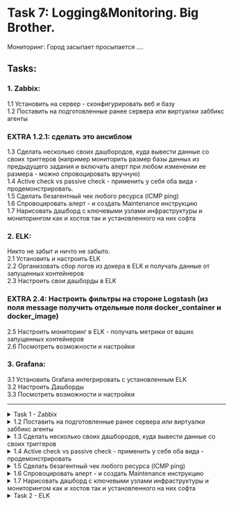 # Task 7: Logging&Monitoring. Big Brother.  
 Мониторинг: Город засыпает просыпается ....  
## Tasks:  
### 1. Zabbix:  
1.1 Установить на сервер - сконфигурировать веб и базу   
1.2 Поставить на подготовленные ранее сервера или виртуалки заббикс агенты   
### EXTRA 1.2.1: сделать это ансиблом  
1.3 Сделать несколько своих дашбородов, куда вывести данные со своих триггеров (например мониторить размер базы данных из предыдущего задания и включать алерт при любом изменении ее размера - можно спровоцировать вручную)  
1.4 Active check vs passive check - применить у себя оба вида - продемонстрировать.  
1.5 Сделать безагентный чек любого ресурса (ICMP ping)  
1.6 Спровоцировать алерт - и создать Maintenance инструкцию   
1.7 Нарисовать дашборд с ключевыми узлами инфраструктуры и мониторингом как и хостов так и установленного на них софта  
  
### 2. ELK:   
Никто не забыт и ничто не забыто.  
2.1 Установить и настроить ELK   
2.2 Организовать сбор логов из докера в ELK и получать данные от запущенных контейнеров  
2.3 Настроить свои дашборды в ELK  
### EXTRA 2.4: Настроить фильтры на стороне Logstash (из поля message получить отдельные поля docker_container и docker_image)  
2.5 Настроить мониторинг в ELK - получать метрики от ваших запущенных контейнеров  
2.6 Посмотреть возможности и настройки  
  
### 3. Grafana:  
3.1 Установить Grafana интегрировать с установленным ELK  
3.2 Настроить Дашборды  
3.3 Посмотреть возможности и настройки  

-------

<details><summary> Task 1 - Zabbix  </summary>
	
<details><summary> 1.1 Установить на сервер - сконфигурировать веб и базу docker-compouse  </summary>
<pre>
curl -fsSL https://get.docker.com -o get-docker.sh
sh get-docker.sh
sudo usermod -aG docker $USER
sudo curl -L "https://github.com/docker/compose/releases/download/1.29.1/docker-compose-$(uname -s)-$(uname -m)" -o /usr/local/bin/docker-compose
sudo chmod +x /usr/local/bin/docker-compose
git clone https://github.com/rekusha/exadel.git

docker-compose -f exadel/task7/zabbix-letsencrypt-docker-compose.yml -p zabbix up -d
</pre>	
</details>
	
	
<details><summary> 1.1 Установить на сервер - сконфигурировать веб и базу   </summary>

> <details><summary> some config ubuntu server  </summary>
	
> <pre>
> # apt install openssh
> # usermod -aG sudo rekusha
> # ufw allow OpenSSH
> # ufw enable
> </pre></details>

> <details><summary> Installing the Nginx Web Server   </summary>
> <pre>
> $ sudo apt update
> $ sudo apt install nginx
> $ sudo ufw allow 'Nginx HTTP'
> </pre></details>

> <details><summary>Installing MySQL  </summary>
> <pre>
> $ sudo apt install mysql-server
> $ sudo mysql_secure_installation (при необходимости)
> </pre></details>

> <details><summary>Installing PHP  </summary>
> <pre>
> $ sudo apt install php-fpm php-mysql
> </pre></details>

> <details><summary>Configuring Nginx to Use the PHP Processor  </summary>
> <pre>
> $ sudo mkdir /var/www/<your_domain>
> $ sudo chown -R $USER:$USER /var/www/<your_domain>
> $ sudo nano /etc/nginx/sites-available/<your_domain>
> </pre> <pre>
> server {
>     listen 80;
>     server_name <your_domain> www.<your_domain>;
>     root /var/www/<your_domain>;
>     index index.html index.htm index.php;
>     location / {
>         try_files $uri $uri/ =404;
>     }
>     location ~ \.php$ {
>         include snippets/fastcgi-php.conf;
>         fastcgi_pass unix:/var/run/php/php7.4-fpm.sock;
>      }
>     location ~ /\.ht {
>         deny all;
>     }
> }
> </pre> <pre>
> $ sudo ln -s /etc/nginx/sites-available/<your_domain>/etc/nginx/sites-enabled/  
> $ sudo unlink /etc/nginx/sites-enabled/default  
> $ sudo nginx -t  
> $ sudo systemctl reload nginx  
> </pre></details>

> <details><summary>Установка сервера Zabbix  </summary>
> <pre>
> $ sudo wget https://repo.zabbix.com/zabbix/5.4/ubuntu/pool/main/z/zabbix-release/zabbix-release_5.4-1+ubuntu20.04_all.deb  
> $ sudo dpkg -i zabbix-release_5.4-1+ubuntu20.04_all.deb  
> $ sudo apt update  
> $ sudo  apt install zabbix-server-mysql zabbix-frontend-php zabbix-nginx-conf zabbix-sql-scripts zabbix-agent  
> </pre></details>

> <details><summary>Настройка базы данных MySQL для Zabbix  </summary>
> <pre>
> $ sudo mysql  
> mysql> create database zabbix character set utf8 collate utf8_bin;  
> mysql> create user zabbix@localhost identified by 'your_zabbix_mysql_password';  
> mysql> grant all privileges on zabbix.* to zabbix@localhost;  
> mysql> quit;  
>
> zcat /usr/share/doc/zabbix-server-mysql*/create.sql.gz | mysql -uzabbix -p zabbix  
> sudo nano /etc/zabbix/zabbix_server.conf
> </pre>
> <pre>
> ### Option: DBPassword
> #       Database password. Ignored for SQLite.
> #       Comment this line if no password is used.
> #
> # Mandatory: no
> # Default:
> DBPassword=<zabbix_user_password_for_mysql>
> </pre></details>

> <details><summary>Настройка Nginx для Zabbix  </summary>
> <pre>
> sudo nano /etc/zabbix/nginx.conf  
> </pre><pre>  
> server {
>         listen          80;
>         server_name     your_domain;
> </pre></details>

> <details>
> <summary>Настройка PHP для Zabbix  </summary>
> <pre>
> sudo nano /etc/zabbix/php-fpm.conf   
> </pre><pre>
> php_value[date.timezone] = Europe/Kiev  
> </pre></details>

перезапускаем все что есть + добавляем сервисы в автозапуск  

<pre>
systemctl restart zabbix-server zabbix-agent nginx php7.4-fpm
systemctl enable zabbix-server zabbix-agent nginx php7.4-fpm
</pre>
 
### на последок конфигурация настроек для веб-интерфейса Zabbix  
идем на http://zabbix_server_name отвечаем на требуемое  
пользователь по умолчанию Admin пароль zabbix  
</details>

<details><summary>1.2 Поставить на подготовленные ранее сервера или виртуалки заббикс агенты  </summary>

> <details><summary>Установка агента Zabbix  </summary>
> <pre>
> $ sudo wget https://repo.zabbix.com/zabbix/5.4/ubuntu/pool/main/z/zabbix-release/zabbix-release_5.4-1+ubuntu20.04_all.deb  
> $ sudo dpkg -i zabbix-release_5.4-1+ubuntu20.04_all.deb  
> $ sudo apt update  
> $ sudo apt install zabbix-agent  
> </pre></details>

> <details><summary>Настройка агента Zabbix  </summary>
> <details><summary>сгенерировать PSK и отобразить его</summary>
> <pre>
> $ sudo sh -c "openssl rand -hex 32 > /etc/zabbix/zabbix_agentd.psk"
> $ cat /etc/zabbix/zabbix_agentd.psk
> 75ad6cb5e17d244ac8c00c96a1b074d0550b8e7b15d0ab3cde60cd79af280fca
> </pre>
> сохранить его для дальнейшего использования. потребуется для конфигурации хоста  
> </details>  
> <details><summary> отредактировать настройки агента Zabbix для установки безопасного подключения к серверу Zabbix  </summary>
> <pre>
> sudo nano /etc/zabbix/zabbix_agentd.conf
> </pre><pre>
> Server=zabbix_server_ip_address
> ServerActive=zabbix_server_ip_address
> Hostname=Second Ubuntu Server  # под каким именем агент будет виден серверу
> TLSConnect=psk
> TLSAccept=psk
> TLSPSKIdentity=PSK 001
> TLSPSKFile=/etc/zabbix/zabbix_agentd.psk
> </pre><pre>
> $ sudo systemctl restart zabbix-agent
> $ sudo systemctl enable zabbix-agent
> $ sudo ufw allow 10050/tcp
> </pre></details>

> <details><summary>добавление хоста на сервер Zabbix</summary>
> http://zabbix_server_name -> login -> password<br>
> Configuration -> Hosts -> Create host -> откроется страница настройки хоста  <br>
> указать host name и ip агента и добавить в группу/ы (подходящую)  <br>
> interface - add -> agent ip<br>
> вкладка Templates -> выбрать группу по которой собраны метрики (если есть подходящий темплейт)<br>
> вкладка Encryption -> выбрать PSK для Connections to host и Connections from host | PSK identity PSK 001 (TLSPSKIdentity на агенте) | PSK (key from /etc/zabbix/zabbix_agentd.psk)<br>
> press ADD
> </details>
> </details>

<details><summary> 1.3 Сделать несколько своих дашбородов, куда вывести данные со своих триггеров</summary>

> <details><summary> создание объектов данных </summary>
> Для того что бы вести мониторинг надо создать обьекты для мониторинга, такой объект называется в zabbix - элемент данных(data item).
> для создания выполнить следующую последовательность действий:
> настройка - узлы сети - узел на котором создаем элемент данных - элементы данных - Создать элемент данных:
> имя - имя элемента по которому его будет просто найти и понять по названию что он делает
> ключ - выбрать - выбираем ключь по которому будет происходить мониторинг (например proc.num[mysql] - будет по казывать количество запущенных процессов mysql) 
> тип информации - в зависимости от того что должно возвращать значение ключа (у меня ключ описывает количество запущенных процессов и это целое число, значить значение integer .целое числовое.)
> интервал - интервал с каким периодом проверять значение (или в каком промежутке времени)
> ADD
> после в мониторинг - последние данные - в фильтре указываем имя или часть имени созданного объекта данных - и видим свой процесс и значение собранных данных (серые это не поддерживаемые или отключенные процессы)
> 
> по похожему алгоритму создаются прочие объекты данных 
> </details>

> <details><summary> создание тригеров </summary>
> тригер мониторит состояние объекта данных (созданного ранее) и в зависимости от заданных граничных условий определяет нормально ли выполняет свою работу объект или нет
> тригер имеет два состояния Ok и Problme
> для создания тригера проходим по пути:
> настройка - узлы сети - в строке с именем узела на котором тригер будет отслеживать объект данных выбираем пункт "триггеры" - создать триггер
> в появившемся окне заполняем:
> имя - под каким названием мы будем видеть тригер в системе
> важность - насколько критичен порог проблеммы
> выражение - описывается по сути триггер (добавляем выражение)
> элемент данных - выбрать нужный нам
> функция - по какой функции считать состояние
> результат - "меньше 1" указав такой результат говорю тригеру что они срабатывает если mysql слиентов запущенно меньше 1 процесса 
> добавив тригер увидем что он перевелся в текстовое представление last(/mysql/proc.num[mysql])<1
> 
> лицезреть тригеры удобнее по пути мониторинг - обзор(Overview) - обзор тригеров (Trigger overview) - в фильтре указать параметры по которым отобразятся тригеры (например по имени и хосту)
> </details>

> <details><summary> создание Dashboard  </summary>
> Monitoring - Dashboard - Create Dashboard
> указываем владельца панели и имя панели
> добавляем не менее 1 виджета
> указываем тип виджета (типов много выбираем кокие нам более всего подходят)
> 
> </details>
</details>

<details><summary> 1.4 Active check vs passive check - применить у себя оба вида - продемонстрировать  </summary>

> Passive check - объект крутится на сервере в заданный интервал poller открывает соединение с клиентом на порт 10050tcp, засылает запрос с нужными данными и ждет ответ <br>
> Active check - объект крутится на клиенте и в заданный интервал trapper открывает соединение с сервером на порт 10051tcp и передает ранее сформированные данные на сервер <br>
> <br>
> Пассивные проверки позволяют отправлять комманды на клиента<br>
</details>

<details><summary> 1.5 Сделать безагентный чек любого ресурса (ICMP ping)  </summary>  

> на клиентах должны быть открыты порты для ICMP  <br>
> В Zabbix для ICMP проверок используется утилита fping  <br>
> <pre>
> fping -v
> apt install fping  # если предыдущая команда не вернула версию
> </pre>
> В Zabbix по умолчанию есть шаблон Template Module ICMP Ping (может называться иначе, в зависимости от версии Zabbix). Именно его мы будем использовать для мониторинга сетевых узлов через ICMP ping. Шаблон включает в себя 3 проверки:<br>
>   ICMP ping – доступность узла по ICMP;<br>
>   ICMP loss – процент потерянных пакетов;<br>
>   ICMP response time – время ответа ICMP ping, в миллисекундах;<br>
> icmpping, icmppngloss и icmppingsec, это встроенные в zabbix ключи. Они являются Simple checks, т.е. “простой проверкой”, в которой не участвует zabbix-agent<br>
> Полный список Simple checks, для которых не нужно устанавливать агент zabbix на системы, которые нужно мониторить, можно посмотреть здесь https://www.zabbix.com/documentation/current/manual/config/items/itemtypes/simple_checks<br>
> В шаблоне находятся 3 триггера, которые следят за вышеописанными ключами и их значениями.<br>
> <br>
> Значения, при которых сработает триггер.<br>
> Для ICMP Ping Loss процент потерь за последние 5 минут равняется 20<br>
> Для Response Time за последние 5 минут значение равняется 150 миллисекундам<br>
> <br>
> Создание узла в Zabbix, подключение ICMP Ping шаблона<br>
> Configuration -> Hosts -> Create Host.<br>
> Введите Host name, выберите группу и укажите IP адрес вашего узла в Agent interfaces.<br>
> Перейдите во вкладку Templates, нажмите Select и выберете Template Module ICMP Ping.<br>
> Нажмите Add в форме выбора шаблона и затем снова Add для завершения создания узла.<br>
> В колонке Templates отображаются все шаблоны, подключенные к узлу.<br>
> Теперь проверим работу мониторинга. Перейдите в Monitoring -> Latest data, нажмите на Select возле Hosts, и выберите узел, который вы только что создали.<br>
> В столбце Last Value отображаются последние данные, которые пришли с этого узла.<br>
> Также можно посмотреть на график по определенному значению, например, ICMP Response time.<br>
> В случае возникновения проблем, вы сможете увидеть уведомления в дашборде Zabbix.<br>
</details>

<details><summary> 1.6 Спровоцировать алерт - и создать Maintenance инструкцию  </summary>

> скоро <br>
</details>

<details><summary> 1.7 Нарисовать дашборд с ключевыми узлами инфраструктуры и мониторингом как и хостов так и установленного на них софта  </summary>

> скоро <br>
</details>
</details>

<details><summary> Task 2 - ELK  </summary>

1.  Installing the ELK Stack  
<pre>
sudo sysctl -w vm.max_map_count=262144
git clone https://github.com/deviantony/docker-elk.git
cd docker-elk
docker-compose up -d
curl localhost:9200
</pre>
user: elastic
password: changeme
2.  Shipping Docker Logs into ELK  
Using Logspout  
<pre>
sudo docker run -d --name="logspout" --volume=/var/run/docker.sock:/var/run/docker.sock gliderlabs/logspout syslog+tls://192.168.0.230:5000
</pre>
3.  Parsing the Data  


<details><summary> куда бы деть море лишнего времени?! </summary>
## Установка Elasticsearch
копируем себе публичный ключ репозитория

<pre>
$ sudo su
# wget -qO - https://artifacts.elastic.co/GPG-KEY-elasticsearch | sudo apt-key add -
</pre>

apt-transport-https ставим если не установлен
<pre>
# apt install apt-transport-https
</pre>

Добавляем репозиторий Elasticsearch в систему:
<pre>
# echo "deb https://artifacts.elastic.co/packages/7.x/apt stable main" | sudo tee /etc/apt/sources.list.d/elastic-7.x.list
</pre>

Устанавливаем Elasticsearch на Debian или Ubuntu:
<pre>
# apt update && apt install elasticsearch
</pre>

После установки добавляем elasticsearch в автозагрузку и запускаем.
<pre>
# systemctl daemon-reload 
# systemctl enable elasticsearch.service 
# systemctl start elasticsearch.service
</pre>

Проверяем, запустился ли он:
<pre>
# systemctl status elasticsearch.service
</pre>

Проверим теперь, что elasticsearch действительно нормально работает. Выполним к нему простой запрос о его статусе. 
<pre>
# curl 127.0.0.1:9200
{
  "name" : "elk",
  "cluster_name" : "elasticsearch",
  "cluster_uuid" : "_8PUv6hzRtyJt-bCLc_nXQ",
  "version" : {
    "number" : "7.13.3",
    "build_flavor" : "default",
    "build_type" : "deb",
    "build_hash" : "5d21bea28db1e89ecc1f66311ebdec9dc3aa7d64",
    "build_date" : "2021-07-02T12:06:10.804015202Z",
    "build_snapshot" : false,
    "lucene_version" : "8.8.2",
    "minimum_wire_compatibility_version" : "6.8.0",
    "minimum_index_compatibility_version" : "6.0.0-beta1"
  },
  "tagline" : "You Know, for Search"
}
</pre>

Если все в порядке, то переходим к настройке Elasticsearch.


## Настройка Elasticsearch
Настройки Elasticsearch находятся в файле /etc/elasticsearch/elasticsearch.yml. На начальном этапе нас будут интересовать следующие параметры:

<pre>
path.data: /var/lib/elasticsearch # директория для хранения данных
network.host: 127.0.0.1 # слушаем только локальный интерфейс
</pre>
По умолчанию Elasticsearch слушает localhost. Нам это и нужно, так как данные в него будет передавать logstash, который будет установлен локально. Обращаю отдельное внимание на параметр для директории с данными. Чаще всего они будут занимать значительное место, иначе зачем нам Elasticsearch :) Подумайте заранее, где вы будете хранить логи. Все остальные настройки я оставляю дефолтными.

После изменения настроек, надо перезапустить службу:
<pre>
# systemctl restart elasticsearch.service
</pre>
Смотрим, что получилось:
<pre>
# netstat -tulnp | grep 9200
tcp6       0      0 127.0.0.1:9200          :::*                    LISTEN      1479/java
</pre>
Elasticsearch повис на локальном интерфейсе. Причем я вижу, что он слушает ipv6, а про ipv4 ни слова. Но его он тоже слушает, так что все в порядке. Переходим к установке kibana.

Если вы хотите, чтобы elasticsearch слушал все сетевые интерфейсы, настройте параметр:
<pre>
network.host: 0.0.0.0
</pre>
Только не спешите сразу же запускать службу. Если запустите, получите ошибку:
<pre>
[2021-02-14T22:46:39,547][ERROR][o.e.b.Bootstrap ] [centos8] node validation exception
[1] bootstrap checks failed
[1]: the default discovery settings are unsuitable for production use; at least one of [discovery.seed_hosts, discovery.seed_providers, cluster.initial_master_nodes] must be configured
</pre>
Чтобы ее избежать, дополнительно надо добавить еще один параметр:

<pre>
discovery.seed_hosts: ["127.0.0.1", "[::1]"]
</pre>
Эти мы указываем, что хосты кластера следует искать только локально. 

## Установка Kibana
Дальше устанавливаем web панель Kibana для визуализации данных, полученных из Elasticsearch. Тут тоже ничего сложного, репозиторий и готовые пакеты есть под все популярные платформы. Репозитории и публичный ключ для установки Kibana будут такими же, как в установке Elasticsearch. Но я еще раз все повторю для тех, кто будет устанавливать только Kibana, без всего остального. Это продукт законченный и используется не только в связке с Elasticsearch.

подключаем репозиторий и ставим из deb пакета. Добавляем публичный ключ:
<pre>
# wget -qO - https://artifacts.elastic.co/GPG-KEY-elasticsearch | apt-key add -
</pre>
Добавляем рпозиторий Kibana:
<pre>
# echo "deb https://artifacts.elastic.co/packages/7.x/apt stable main" | tee -a /etc/apt/sources.list.d/elastic-7.x.list
</pre>
Запускаем установку Kibana:
<pre>
# apt update && apt install kibana
</pre>
Добавляем Кибана в автозагрузку и запускаем:
<pre>
# systemctl daemon-reload
# systemctl enable kibana.service
# systemctl start kibana.service
</pre>
Проверяем состояние запущенного сервиса:
<pre>
# systemctl status kibana.service
</pre>
По умолчанию, Kibana слушает порт 5601. Только не спешите его проверять после запуска. Кибана стартует долго. Подождите примерно минуту и проверяйте.
<pre>
# netstat -tulnp | grep 5601
tcp        0      0 127.0.0.1:5601          0.0.0.0:*               LISTEN      1487/node
</pre>

## Настройка Kibana

Файл с настройками Кибана располагается по пути - /etc/kibana/kibana.yml. На начальном этапе можно вообще ничего не трогать и оставить все как есть. По умолчанию kibana слушает только localhost и не позволяет подключаться удаленно. Это нормальная ситуация, если у вас будет на этом же сервере установлен nginx в качестве reverse proxy, который будет принимать подключения и проксировать их в кибана. Так и нужно делать в production, когда системой будут пользоваться разные люди из разных мест. С помощью nginx можно будет разграничивать доступ, использовать сертификат, настраивать нормальное доменное имя и т.д.

Если же у вас это тестовая установка, то можно обойтись без nginx. Для этого надо разрешить Кибана слушать внешний интерфейс и принимать подключения. Измените параметр server.host, указав ip адрес сервера, например вот так:
<pre>
server.host: "10.20.1.23"
</pre>
Если хотите, чтобы она слушала все интерфейсы, укажите в качестве адреса 0.0.0.0. После этого Kibana надо перезапустить:
<pre>
# systemctl restart kibana.service
</pre>
Теперь можно зайти в веб интерфейс по адресу http://10.20.1.23:5601.

Настройка Kibana

Можно продолжать настройку и тестирование, а когда все будет закончено, запустить nginx и настроить проксирование. Я настройку nginx оставлю на самый конец. В процессе настройки буду подключаться напрямую к Kibana.

При первом запуске Kibana предлагает настроить источники для сбора логов. Это можно сделать, нажав на Add data. К сбору данных мы перейдем чуть позже, так что можете просто изучить интерфейс и возможности этой веб панели, перейдя по ссылке Explore on my own, а затем выбрав раздел Kibana.

## Установка и настройка Logstash

Установка и настройка Logstash
Logstash устанавливается так же просто, как Elasticsearch и Kibana, из того же репозитория. Не буду еще раз показывать, как его добавить. Просто установим его и добавим в автозагрузку.

# apt install logstash
Добавляем logstash в автозагрузку:

# systemctl enable logstash.service
Запускать пока не будем, надо его сначала настроить. Основной конфиг logstash лежит по адресу /etc/logstash/logstash.yml. Я его трогать не буду, а все настройки буду по смыслу разделять по разным конфигурационным файлам в директории /etc/logstash/conf.d. Создаем первый конфиг input.conf, который будет описывать прием информации с beats агентов.

input {
  beats {
    port => 5044
  }
}
Тут все просто. Указываю, что принимаем информацию на 5044 порт. Этого достаточно. Если вы хотите использовать ssl сертификаты для передачи логов по защищенным соединениям, здесь добавляются параметры ssl. Я буду собирать данные из закрытого периметра локальной сети, у меня нет необходимости использовать ssl.

Теперь укажем, куда будем передавать данные. Тут тоже все относительно просто. Рисуем конфиг output.conf, который описывает передачу данных в Elasticsearch.

output {
        elasticsearch {
            hosts    => "localhost:9200"
            index    => "nginx-%{+YYYY.MM.dd}"
        }
	#stdout { codec => rubydebug }
}
Здесь все просто - передавать все данные в elasticsearch под указанным индексом с маской в виде даты. Разбивка индексов по дням и по типам данных удобна с точки зрения управления данными. Потом легко будет выполнять очистку данных по этим индексам. Я закомментировал последнюю строку. Она отвечает за логирование. Если ее включить, то все поступающие данные logstash будет отправлять дополнительно в системный лог. В centos это /var/log/messages. Используйте только во время отладки, иначе лог быстро разрастется дублями поступающих данных.

Остается последний конфиг с описание обработки данных. Тут начинается небольшая уличная магия, в которой я разбирался некоторое время. Расскажу ниже. Рисуем конфиг filter.conf.

filter {
 if [type] == "nginx_access" {
    grok {
        match => { "message" => "%{IPORHOST:remote_ip} - %{DATA:user} \[%{HTTPDATE:access_time}\] \"%{WORD:http_method} %{DATA:url} HTTP/%{NUMBER:http_version}\" %{NUMBER:response_code} %{NUMBER:body_sent_bytes} \"%{DATA:referrer}\" \"%{DATA:agent}\"" }
    }
  }
  date {
        match => [ "timestamp" , "dd/MMM/YYYY:HH:mm:ss Z" ]
  }
  geoip {
         source => "remote_ip"
         target => "geoip"
         add_tag => [ "nginx-geoip" ]
  }
}
Первое, что делает этот фильтр, парсит логи nginx с помощью grok, если указан соответствующий тип логов, и выделяет из лога ключевые данные, которые записывает в определенные поля, чтобы потом с ними было удобно работать. Сначала я не понял, зачем это нужно. В документации к filebeat хорошо описаны модули, идущие в комплекте, которые все это и так уже умеют делать из коробки, нужно только подключить соответствующий модуль.

Оказалось, что модули filebeat работают только в том случае, если вы отправляете данные напрямую в elasticsearch. На него вы тоже ставите соответствующий плагин и получаете отформатированные данные. Но у нас работает промежуточное звено logstash, который принимает данные. С ним, как я понял, плагины filebeat не работают, поэтому приходится отдельно в logstash парсить данные. Это не очень сложно, но тем не менее. Как я понял, это плата за удобства, которые дает logstash. Если у вас много разрозненных данных, то отправлять их напрямую в elasticsearch не так удобно, как с использованием предобработки в logstash. Если я не прав, прошу меня поправить. Я так понял этот момент.

Для фильтра grok, который использует logstash, есть удобный дебаггер, где можно посмотреть, как будут парситься ваши данные. Покажу на примере одной строки из конфига nginx. Например, возьмем такую строку из лога nginx:

180.163.220.100 - travvels.ru [05/Sep/2021:14:45:52 +0300] "GET /assets/galleries/26/1.png HTTP/1.1" 304 0 "https://travvels.ru/ru/glavnaya/" "Mozilla/5.0 (Windows NT 6.1; WOW64) AppleWebKit/537.36 (KHTML, like Gecko) Chrome/50.0.2661.102 Safari/537.36"
И посмотрим, как ее распарсит правило grok, которое я использовал в конфиге выше.

%{IPORHOST:remote_ip} - %{DATA:user} \[%{HTTPDATE:access_time}\] \"%{WORD:http_method} %{DATA:url} HTTP/%{NUMBER:http_version}\" %{NUMBER:response_code} %{NUMBER:body_sent_bytes} \"%{DATA:referrer}\" \"%{DATA:agent}\"
Собственно, результат вы можете сами увидеть в дебаггере. Фильтр распарсит лог и на выходе сформирует json, где каждому значению будет присвоено свое поле, по которому потом удобно будет в еластике строить отчеты и делать выборки. Только не забывайте про формат логов. Приведенное мной правило соответствует дефолтному формату main логов в nginx. Если вы каким-то образом модифицировали формат логов, внесите изменения в grok фильтр.

Надеюсь понятно объяснил работу этого фильтра. Вы можете таким образом парсить любые логи и передавать их в еластикс. Потом на основе этих данных строить отчеты, графики, дашборды. Я планирую распарсить как мне нужно почтовые логи postfix и dovecot.

Дальше используется модуль date для того, чтобы выделять дату из поступающих логов и использовать ее в качестве даты документа в elasticsearch. Делается это для того, чтобы не возникало путаницы, если будут задержки с доставкой логов. В системе сообщения будут с одной датой, а внутри лога будет другая дата. Неудобно разбирать инциденты.

В конце я использую geoip фильтр, который на основе ip адреса, который мы получили ранее с помощью фильтра grok и записали в поле remote_ip, определяет географическое расположение. Он добавляет новые метки и записывает туда географические данные. Для его работы используется база данных из файла /usr/share/logstash/vendor/bundle/jruby/2.5.0/gems/logstash-filter-geoip-6.0.3-java/vendor/GeoLite2-City.mmdb. Она будет установлена вместе с logstash. Впоследствии вы скорее всего захотите ее обновлять. Раньше она была доступна по прямой ссылке, но с 30-го декабря 2019 года правила изменились. База по-прежнему доступна бесплатно, но для загрузки нужна регистрация на сайте сервиса. Регистрируемся и качаем отсюда - https://dev.maxmind.com/geoip/geoip2/geolite2/#Download_Access. Передаем на сервер, распаковываем и копируем в /etc/logstash файл GeoLite2-City.mmdb.

Теперь нам нужно в настройках модуля указать путь к файлу с базой. Делается это так:

geoip {
 database => "/etc/logstash/GeoLite2-City.mmdb"
 source => "remote_ip"
 target => "geoip"
 add_tag => [ "nginx-geoip" ]}
Закончили настройку logstash. Запускаем его:

# systemctl start logstash.service
Можете проверить на всякий случай лог /var/log/logstash/logstash-plain.log, чтобы убедиться в том, что все в порядке. Признаком того, что скачанная geoip база успешно добавлена будет вот эта строчка в логе:

[2021-02-14T22:39:07,111][INFO ][logstash.filters.geoip ][main] Using geoip database {:path=>"/etc/logstash/GeoLite2-City.mmdb"}
</details>




<details>
